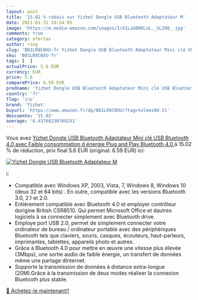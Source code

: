 ```yaml
---
layout: post
title: '15.02 % rabais sur Yizhet Dongle USB Bluetooth Adaptateur M'
date: 2021-01-31 20:54:05
image: 'https://m.media-amazon.com/images/I/41LaG0H6LoL._SL200_.jpg'
comments: true
category: ofertas
author: ring
slug: 'B01LR8CNXU-fr Yizhet Dongle USB Bluetooth Adaptateur Mini clé USB...'
sku: 'B01LR8CNXU-fr'
tags: [  ]
actualPrice: 5.6 EUR
currency: EUR
price: 5.6
comparePrice: 6.59 EUR
prodname: 'Yizhet Dongle USB Bluetooth Adaptateur Mini clé USB Bluetooth 4.0 avec Faible consommation d énergie Plug and Play  Bluetooth 4.0 '
country: 'fr'
flag: '🇫🇷'
brand: 'Yizhet'
buyurl: 'https://www.amazon.fr/dp/B01LR8CNXU/?tag=tolees0d-21'
descuento: '15.02'
average: '6.43769230769231'
---
```


Vous avez [Yizhet Dongle USB Bluetooth Adaptateur Mini clé USB Bluetooth 4.0 avec Faible consommation d énergie Plug and Play  Bluetooth 4.0 ](https://www.amazon.fr/dp/B01LR8CNXU/?tag=tolees0d-21)  à  15.02 % de réduction, prix final  5.6 EUR (original: 6.59 EUR) ici:

[![Yizhet Dongle USB Bluetooth Adaptateur M](https://m.media-amazon.com/images/I/41LaG0H6LoL._SL200_.jpg)](https://www.amazon.fr/dp/B01LR8CNXU/?tag=tolees0d-21)

ℹ️:

- Compatible avec Windows XP, 2003, Vista, 7, Windows 8, Windows 10 (deux 32 et 64 bits) . En outre, compatible avec les versions Bluetooth 3.0, 2.1 et 2.0.
- Entièrement compatible avec Bluetooth 4.0 et employer contrôleur dorigine British CSR8510. Qui permet Microsoft Office et dautres logiciels à se connecter simplement avec Bluetooth drive.
- Employe port USB 2.0, permet de simplement connecter votre ordinateur de bureau / ordinateur portable avec des périphériques Bluetooth tels que claviers, souris, casques, écouteurs, haut-parleurs, imprimantes, tablettes, appareils photo et autres.
- Grâce à Bluetooth 4.0 pour mettre en œuvre une vitesse plus élevée (3Mbps), une sortie audio de faible énergie, un transfert de données même une partage dInternet.
- Supporte la transmission de données à distance extra-longue (20M).Grâce à la transmission de deux modes réaliser la connexion Bluetooth plus stable.

[🛒 Achetez-le maintenant!!](https://www.amazon.fr/dp/B01LR8CNXU/?tag=tolees0d-21)
